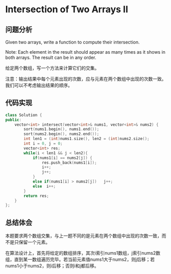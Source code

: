 #  Intersection of Two Arrays II

## 问题分析
Given two arrays, write a function to compute their intersection.

Note: Each element in the result should appear as many times as it shows in both arrays. The result can be in any order.

给定两个数组，写一个方法来计算它们的交集。

注意：输出结果中每个元素出现的次数，应与元素在两个数组中出现的次数一致。我们可以不考虑输出结果的顺序。

## 代码实现
``` C++
class Solution {
public:
    vector<int> intersect(vector<int>& nums1, vector<int>& nums2) {
        sort(nums1.begin(), nums1.end());
        sort(nums2.begin(), nums2.end());
        int len1 = (int)nums1.size(), len2 = (int)nums2.size();
        int i = 0, j = 0;
        vector<int> res;
        while(i < len1 && j < len2){
            if(nums1[i] == nums2[j]) {
                res.push_back(nums1[i]);
                i++;
                j++;
            }
            else if(nums1[i] > nums2[j])   j++;
            else  i++;
        }
        return res;
    }
};
```

## 总结体会

本题要求两个数组交集，与上一题不同的是元素在两个数组中出现的次数一致，而不是只保留一个元素。

在算法设计上，首先将给定的数组排序，其次i索引nums1数组，j索引nums2数组，直到某一数组遍历完毕。若当前元素值nums1大于nums2，则j后移；若nums1小于nums2，则i后移；否则i和j都后移。

